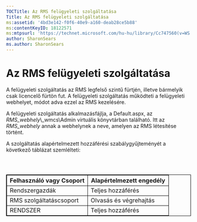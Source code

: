 ```yaml
---
TOCTitle: Az RMS felügyeleti szolgáltatása
Title: Az RMS felügyeleti szolgáltatása
ms:assetid: '4bd3e142-f0f6-40e9-a160-deab28ce5b88'
ms:contentKeyID: 18122571
ms:mtpsurl: 'https://technet.microsoft.com/hu-hu/library/Cc747560(v=WS.10)'
author: SharonSears
ms.author: SharonSears
---
```


Az RMS felügyeleti szolgáltatása
================================

A felügyeleti szolgáltatás az RMS legfelső szintű fürtjén, illetve bármelyik csak licencelő fürtön fut. A felügyeleti szolgáltatás működteti a felügyeleti webhelyet, módot adva ezzel az RMS kezelésére.

A felügyeleti szolgáltatás alkalmazásfájlja, a Default.aspx, az *RMS\_webhely*\\\_wmcs\\Admin virtuális könyvtárban található. Itt az *RMS\_webhely* annak a webhelynek a neve, amelyen az RMS létesítése történt.

A szolgáltatás alapértelmezett hozzáférési szabálygyűjteményét a következő táblázat szemlélteti:

###  

 
<p> </p>
<table style="border:1px solid black;">
<colgroup>
<col width="50%" />
<col width="50%" />
</colgroup>
<thead>
<tr class="header">
<th style="border:1px solid black;" >Felhasználó vagy Csoport</th>
<th style="border:1px solid black;" >Alapértelmezett engedély</th>
</tr>
</thead>
<tbody>
<tr class="odd">
<td style="border:1px solid black;">Rendszergazdák</td>
<td style="border:1px solid black;">Teljes hozzáférés</td>
</tr>
<tr class="even">
<td style="border:1px solid black;">RMS szolgáltatáscsoport</td>
<td style="border:1px solid black;">Olvasás és végrehajtás</td>
</tr>
<tr class="odd">
<td style="border:1px solid black;">RENDSZER</td>
<td style="border:1px solid black;">Teljes hozzáférés</td>
</tr>
</tbody>
</table>
